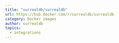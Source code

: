 ```yaml
---
title: "surrealdb/surrealdb"
url: https://hub.docker.com/r/surrealdb/surrealdb
category: Docker images
author: surrealdb
topics:
  - integrations
---
```


